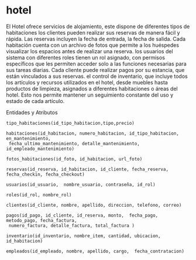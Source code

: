 # hotel
El Hotel ofrece servicios de alojamiento, este dispone de diferentes tipos de habitaciones
los clientes pueden realizar sus reservas de manera fácil y rápida. Las reservas incluyen la fecha de entrada, la fecha de salida. Cada habitación cuenta con un archivo de fotos que permite a los huéspedes visualizar los espacios antes de realizar una reserva.
los usuarios del sistema con diferentes roles tienen un rol asignado, con permisos específicos que les permiten acceder solo a las funciones necesarias para sus tareas diarias.
Cada cliente puede realizar pagos por su estancia, que están vinculados a sus reservas.
el control de inventario, que incluye todos los artículos y recursos utilizados en el hotel, desde muebles hasta productos de limpieza, asignados a diferentes habitaciones o áreas del hotel. Esto nos permite mantener un seguimiento constante del uso y estado de cada artículo.

Entidades y Atributos

    tipo_habitaciones(id_tipo_habitacion,tipo,precio)

    habitaciones(id_habitacion, numero_habitacion, id_tipo_habitacion, en_mantenimiento,
     fecha_ultimo_mantenimiento, detalle_mantenimiento, id_empleado_mantenimiento)

    fotos_habitaciones(id_foto, id_habitacion, url_foto)

    reservas(id_reserva, id_habitacion, id_cliente, fecha_reserva, fecha_checkin, fecha_checkout)

    usuarios(id_usuario,  nombre_usuario, contraseña, id_rol)

    roles(id_rol, nombre_rol)

    clientes(id_cliente, nombre, apellido, direccion, telefono, correo)

    pagos(id_pago, id_cliente, id_reserva, monto,  fecha_pago, metodo_pago, fecha_factura,
     numero_factura, detalle_factura, total_factura )

    inventario(id_inventario, nombre_item, cantidad, ubicacion, id_habitacion)

    empleados(id_empleado, nombre, apellido, cargo,  fecha_contratacion)
